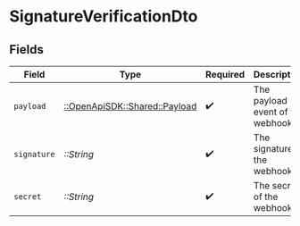 # SignatureVerificationDto


## Fields

| Field                                                           | Type                                                            | Required                                                        | Description                                                     |
| --------------------------------------------------------------- | --------------------------------------------------------------- | --------------------------------------------------------------- | --------------------------------------------------------------- |
| `payload`                                                       | [::OpenApiSDK::Shared::Payload](../../models/shared/payload.md) | :heavy_check_mark:                                              | The payload event of the webhook.                               |
| `signature`                                                     | *::String*                                                      | :heavy_check_mark:                                              | The signature of the webhook.                                   |
| `secret`                                                        | *::String*                                                      | :heavy_check_mark:                                              | The secret of the webhook.                                      |